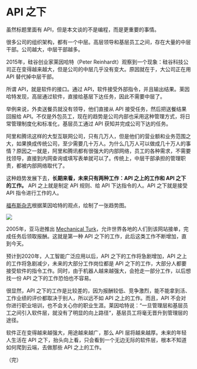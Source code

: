 # API 之下

虽然标题里面有 API，但是本文谈的不是编程，而是更重要的事情。

很多公司的组织架构，都有一个中层。高层领导和基层员工之间，存在大量的中层干部。公司越大，中层干部越多。

2015年，硅谷创业家莱因哈特（Peter Reinhardt）观察到一个现象：硅谷科技公司正在变得越来越大，但是公司的中层几乎没有变大。原因就在于，大公司正在用 API 替代掉中层干部。

所谓 API，就是软件的接口。通过 API，软件接受外部指令，并且输出结果。莱因哈特发现，高层通过软件，直接给基层下达任务，因此不需要中层了。

举例来说，外卖送餐员就没有领导，他们直接从 API 接受任务，然后把送餐结果回报给 API。不仅是外包员工，现在的趋势是公司内部也采用这种管理方式，将日常管理制度化和标准化，基层员工通过 API 获知并完成公司下达的任务。

阿里和腾讯这样的大型互联网公司，只有几万人，但是他们的营业额和业务范围之大，如果换成传统公司，至少需要几十万人。为什么几万人可以做成几十万人的事情？原因之一就是，阿里和腾讯都有很强大的内部网络，员工的各种需求，不需要找领导，直接到内网查询或填写表单就可以了。传统上，中层干部承担的管理职责，都被内部网络取代了。

这种趋势发展下去，**长期来看，未来只有两种工作：API 之上的工作和 API 之下的工作。** API 之上就是制定 API 规则、给 API 下达指令的人。API 之下就是接受 API 指令进行工作的人。

[福布斯杂志](https://www.forbes.com/sites/anthonykosner/2015/02/04/google-cabs-and-uber-bots-will-challenge-jobs-below-the-api/#40adf05c69cc)根据莱因哈特的观点，绘制了一张趋势图。

![](https://www.wangbase.com/blogimg/asset/201808/bg2018081301.jpg)

2005年，亚马逊推出 [Mechanical Turk](https://www.mturk.com/)，允许世界各地的人们到该网站接单，完成任务后领取报酬。这就是第一种 API 之下的工作，此后这类工作不断增加，直到今天。

预计到2020年，人工智能广泛应用以后，API 之下的工作将急剧增加，API 之上的工作将急剧减少，未来的大部分工作岗位都是 API 之下的工作，大部分人都要接受软件的指令工作。同时，由于机器人越来越强大，会抢走一部分工作，以后想找一份 API 之下的工作恐怕也不容易。

很显然，API 之下的工作是比较差的，因为报酬较低、竞争激烈，能不能拿到活、工作业绩的评价都取决于别人，所以远不如 API 之上的工作。而且，API 不会对你进行职业培训，也不会关心你的职业生涯。莱因哈特说：“一旦管理层和基层员工之间引入软件层，就没有了明显的向上路径“，基层员工将毫无晋升到管理层的途径。

软件正在变得越来越强大，用途越来越广，那么 API 层将越来越厚。未来的年轻人生活在 API 之下，抬头向上看，只会看到一个无边无际的软件层，根本不知道如何爬到云端，去做那些 API 之上的工作。

（完）